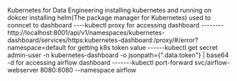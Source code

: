 Kubernetes for Data Engineering
installing kubernetes and running on dokcer
installing helm(The package manager for Kubernetes)
used to conncet to dashboard ----kubectl proxy 
for accessing dashboard --------http://localhost:8001/api/v1/namespaces/kubernetes-dashboard/services/https:kubernetes-dashboard:/proxy/#/error?namespace=default 
for getting k8s token value ------kubectl get secret admin-user -n kubernetes-dashboard -o jsonpath={".data.token"} | base64 -d
for accessing airflow dashboard -------kubectl port-forward svc/airflow-webserver 8080:8080 --namespace airflow
